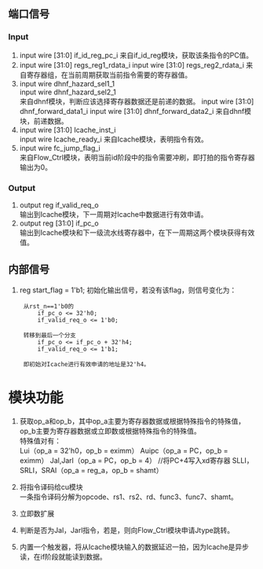 ## 端口信号
### Input
1. input wire   [31:0]  if_id_reg_pc_i
   来自if_id_reg模块，获取该条指令的PC值。 
2. input wire   [31:0]  regs_reg1_rdata_i
   input wire   [31:0]  regs_reg2_rdata_i
   来自寄存器组，在当前周期获取当前指令需要的寄存器值。   
3. input wire           dhnf_hazard_sel1_1    
   input wire           dhnf_hazard_sel2_1   
   来自dhnf模块，判断应该选择寄存器数据还是前递的数据。
   input wire   [31:0]  dhnf_forward_data1_i
   input wire   [31:0]  dhnf_forward_data2_i
   来自dhnf模块，前递数据。
4. input wire   [31:0]  Icache_inst_i   
   input wire           Icache_ready_i
   来自Icache模块，表明指令有效。   
5. input wire           fc_jump_flag_i   
   来自Flow_Ctrl模块，表明当前id阶段中的指令需要冲刷，即打拍的指令寄存器输出为0。   
### Output
1. output reg           if_valid_req_o    
   输出到Icache模块，下一周期对Icache中数据进行有效申请。
2. output reg   [31:0]  if_pc_o   
   输出到Icache模块和下一级流水线寄存器中，在下一周期这两个模块获得有效值。

## 内部信号
1. reg start_flag = 1'b1;
   初始化输出信号，若没有该flag，则信号变化为：
   ```
    从rst_n==1'b0的
        if_pc_o <= 32'h0;
        if_valid_req_o <= 1'b0;
    
    转移到最后一个分支
        if_pc_o <= if_pc_o + 32'h4;
        if_valid_req_o <= 1'b1;
    
    即初始对Icache进行有效申请的地址是32'h4。

   ```

# 模块功能
1. 获取op_a和op_b，其中op_a主要为寄存器数据或根据特殊指令的特殊值，op_b主要为寄存器数据或立即数或根据特殊指令的特殊值。  
   特殊值对有：   
   Lui（op_a = 32'h0，op_b = eximm）
   Auipc（op_a = PC，op_b = eximm）
   Jal,Jarl（op_a = PC，op_b = 4） //将PC+4写入xd寄存器
   SLLI，SRLI，SRAI（op_a = reg_a，op_b = shamt）  
   
   
2. 将指令译码给cu模块   
   一条指令译码分解为opcode、rs1、rs2、rd、func3、func7、shamt。   

3. 立即数扩展

4. 判断是否为Jal，Jarl指令，若是，则向Flow_Ctrl模块申请Jtype跳转。   

5. 内置一个触发器，将从Icache模块输入的数据延迟一拍，因为Icache是异步读，在if阶段就能读到数据。    
   
   
   